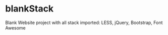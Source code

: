 blankStack
==========

Blank Website project with all stack imported: LESS, jQuery, Bootstrap, Font Awesome
